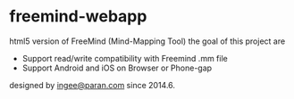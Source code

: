 freemind-webapp
===============

html5 version of FreeMind (Mind-Mapping Tool)
the goal of this project are
- Support read/write compatibility with Freemind .mm file
- Support Android and iOS on Browser or Phone-gap

designed by ingee@paran.com
since 2014.6.
